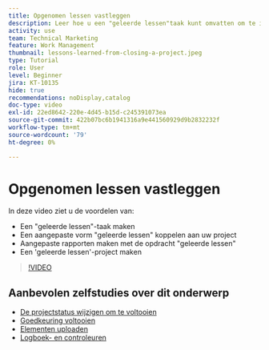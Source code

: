 ```yaml
---
title: Opgenomen lessen vastleggen
description: Leer hoe u een "geleerde lessen"taak kunt omvatten om te identificeren wat goed ging en wat de volgende keer kan verbeteren.
activity: use
team: Technical Marketing
feature: Work Management
thumbnail: lessons-learned-from-closing-a-project.jpeg
type: Tutorial
role: User
level: Beginner
jira: KT-10135
hide: true
recommendations: noDisplay,catalog
doc-type: video
exl-id: 22ed8642-220e-4d45-b15d-c245391073ea
source-git-commit: 422b07bc6b1941316a9e441560929d9b2832232f
workflow-type: tm+mt
source-wordcount: '79'
ht-degree: 0%

---
```


# Opgenomen lessen vastleggen

In deze video ziet u de voordelen van:

* Een &quot;geleerde lessen&quot;-taak maken
* Een aangepaste vorm &quot;geleerde lessen&quot; koppelen aan uw project
* Aangepaste rapporten maken met de opdracht &quot;geleerde lessen&quot;
* Een &#39;geleerde lessen&#39;-project maken

>[!VIDEO](https://video.tv.adobe.com/v/3441012/?quality=12&learn=on)

## Aanbevolen zelfstudies over dit onderwerp

* [De projectstatus wijzigen om te voltooien](/help/manage-work/projects/change-the-project-status.md)
* [Goedkeuring voltooien](/help/manage-work/close-a-project/complete-approvals.md)
* [Elementen uploaden](/help/manage-work/close-a-project/upload-assets.md)
* [Logboek- en controleuren](/help/manage-work/close-a-project/log-and-review-hours.md)
